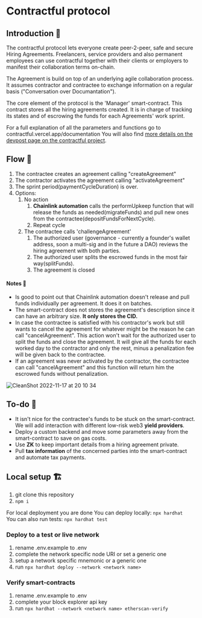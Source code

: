 # Contractful protocol

## Introduction 🙌

The contractful protocol lets everyone create peer-2-peer, safe and secure Hiring Agreements. Freelancers, service providers and also permanent employees can use contractful together with their clients or employers to manifest their collaboration terms on-chain.

The Agreement is build on top of an underlying agile collaboration process. It assumes contractor and contractee to exchange information on a regular basis ("Conversation over Documantation").

The core element of the protocol is the 'Manager' smart-contract. This contract stores all the hiring agreements created. It is in charge of tracking its states and of escrowing the funds for each Agreements' work sprint.<br/>

For a full explanation of all the parameters and functions go to contractful.vercel.app/documentation
You will also find [more details on the devpost page on the contractful project](https://devpost.com/software/contractful-hiring-agreements).

## Flow 🌊

1. The contractee creates an agreement calling "createAgreement"
2. The contractor activates the agreement calling "activateAgreement"
3. The sprint period(paymentCycleDuration) is over.
4. Options:
   1. No action
      1. **Chainlink automation** calls the performUpkeep function that will release the funds as needed(migrateFunds) and pull new ones from the contractee(depositFundsForNextCycle).
      2. Repeat cycle
   2. The contractee calls 'challengeAgreement'
      1. The authorized user (governance - currently a founder's wallet address, soon a multi-sig and in the future a DAO) reviews the hiring agreement with both parties.
      2. The authorized user splits the escrowed funds in the most fair way(splitFunds).
      3. The agreement is closed

#### Notes 📒

- Is good to point out that Chainlink automation doesn't release and pull funds individually per agreement. It does it on batches.
- The smart-contract does not stores the agreement's description since it can have an arbitrary size. **It only stores the CID.**
- In case the contractee is satisfied with his contractor's work but still wants to cancel the agreement for whatever might be the reason he can call "cancelAgreement". This action won't wait for the authorized user to split the funds and close the agreement. It will give all the funds for each worked day to the contractor and only the rest, minus a penalization fee will be given back to the contractee.
- If an agreement was never activated by the contractor, the contractee can call "cancelAgreement" and this function will return him the escrowed funds without penalization.

![CleanShot 2022-11-17 at 20 10 34](https://user-images.githubusercontent.com/54403738/202585056-5f68dd5e-a81e-41cc-ba18-ef192c9be30b.png)

## To-do 💼

- It isn't nice for the contractee's funds to be stuck on the smart-contract. We will add interaction with different low-risk web3 **yield providers**.
- Deploy a custom backend and move some parameters away from the smart-contract to save on gas costs.
- Use **ZK** to keep important details from a hiring agreement private.
- Pull **tax information** of the concerned parties into the smart-contract and automate tax payments.

## Local setup 🏗️

1. git clone this repository
2. `npm i`

For local deployment you are done
You can deploy locally: `npx hardhat`<br/>
You can also run tests: `npx hardhat test`

### Deploy to a test or live network

1. rename .env.example to .env
2. complete the network specific node URI or set a generic one
3. setup a network specific mnemonic or a generic one
4. run `npx hardhat deploy --network <network name>`

### Verify smart-contracts

1. rename .env.example to .env
2. complete your block explorer api key
3. run `npx hardhat --network <network name> etherscan-verify`
